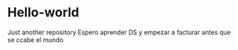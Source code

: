 # Hello-world
Just another repository
Espero aprender DS y empezar a facturar antes que se ccabe el mundo
